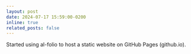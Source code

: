 ```yaml
---
layout: post
date: 2024-07-17 15:59:00-0200
inline: true
related_posts: false
---
```


Started using al-folio to host a static website on GitHub Pages (github.io).
